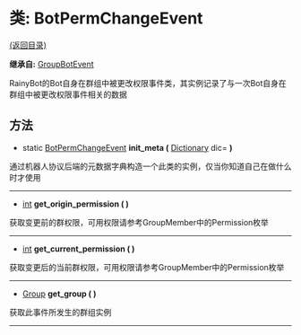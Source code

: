 # 类: BotPermChangeEvent  
[(返回目录)](README.md)  
  
**继承自:** [GroupBotEvent](GroupBotEvent.md)  
  
RainyBot的Bot自身在群组中被更改权限事件类，其实例记录了与一次Bot自身在群组中被更改权限事件相关的数据  
  
## 方法 
  
- static [BotPermChangeEvent](BotPermChangeEvent.md) **init_meta (** [Dictionary](https://docs.godotengine.org/en/latest/classes/class_dictionary.html) dic= **)**  
  
通过机器人协议后端的元数据字典构造一个此类的实例，仅当你知道自己在做什么时才使用  
  
---  
  
-  [int](https://docs.godotengine.org/en/latest/classes/class_int.html) **get_origin_permission ( )**  
  
获取变更前的群权限，可用权限请参考GroupMember中的Permission枚举  
  
---  
  
-  [int](https://docs.godotengine.org/en/latest/classes/class_int.html) **get_current_permission ( )**  
  
获取变更后的当前群权限，可用权限请参考GroupMember中的Permission枚举  
  
---  
  
-  [Group](Group.md) **get_group ( )**  
  
获取此事件所发生的群组实例  
  
---  
  

